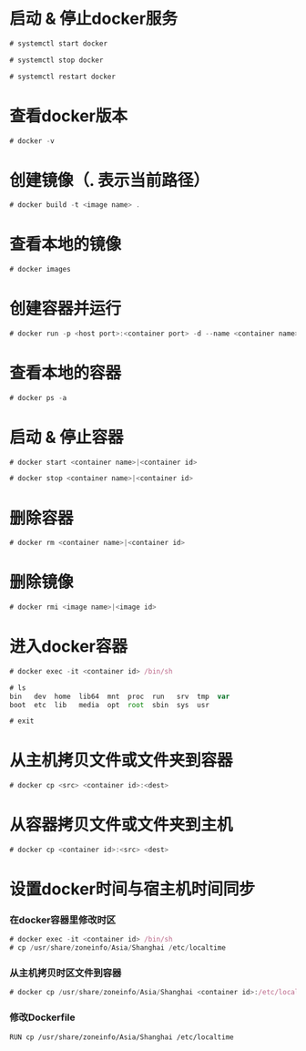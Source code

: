 # 启动 & 停止docker服务
``` javascript
# systemctl start docker

# systemctl stop docker

# systemctl restart docker
```

# 查看docker版本
``` javascript
# docker -v
```

# 创建镜像（. 表示当前路径）
``` javascript
# docker build -t <image name> .
```

# 查看本地的镜像
``` javascript
# docker images
```

# 创建容器并运行
``` javascript
# docker run -p <host port>:<container port> -d --name <container name> <image name>
```

# 查看本地的容器
``` javascript
# docker ps -a
```

# 启动 & 停止容器
``` javascript
# docker start <container name>|<container id>

# docker stop <container name>|<container id>
```

# 删除容器
``` javascript
# docker rm <container name>|<container id>
```

# 删除镜像
``` javascript
# docker rmi <image name>|<image id>
```

# 进入docker容器
``` javascript
# docker exec -it <container id> /bin/sh

# ls
bin   dev  home  lib64	mnt  proc  run	 srv  tmp  var
boot  etc  lib	 media	opt  root  sbin  sys  usr

# exit
```

# 从主机拷贝文件或文件夹到容器
``` javascript
# docker cp <src> <container id>:<dest>
```

# 从容器拷贝文件或文件夹到主机
``` javascript
# docker cp <container id>:<src> <dest>
```

# 设置docker时间与宿主机时间同步
### 在docker容器里修改时区
``` javascript
# docker exec -it <container id> /bin/sh
# cp /usr/share/zoneinfo/Asia/Shanghai /etc/localtime
```
### 从主机拷贝时区文件到容器
``` javascript
# docker cp /usr/share/zoneinfo/Asia/Shanghai <container id>:/etc/localtime
```
### 修改Dockerfile
``` bash
RUN cp /usr/share/zoneinfo/Asia/Shanghai /etc/localtime
```
